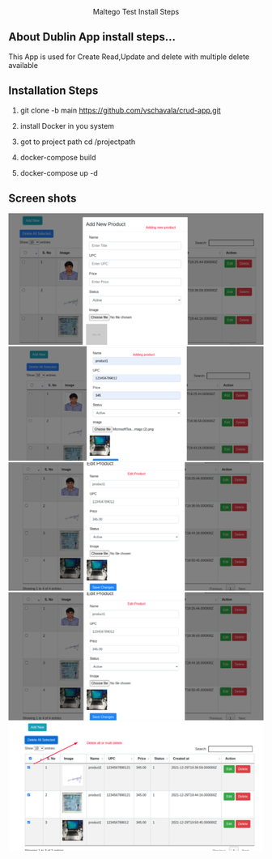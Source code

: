<p align="center">Maltego Test Install Steps</p>


## About Dublin App install steps...

This App is used for Create Read,Update and delete  with multiple delete available



## Installation Steps

1. git clone -b main https://github.com/vschavala/crud-app.git

2. install Docker in you system

3. got to project path cd /projectpath

4. docker-compose build 

5. docker-compose up -d

## Screen shots

![Screenshot](create-crud.png)
![Screenshot](crud-read.png)
![Screenshot](crud-edit.png)
![Screenshot](crud-edit.png)
![Screenshot](multi-delete.png)

